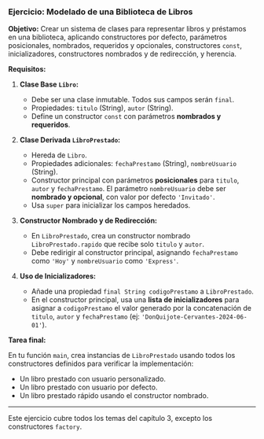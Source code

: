 ### Ejercicio: Modelado de una Biblioteca de Libros

**Objetivo:** Crear un sistema de clases para representar libros y préstamos en una biblioteca, aplicando constructores
por defecto, parámetros posicionales, nombrados, requeridos y opcionales, constructores `const`, inicializadores,
constructores nombrados y de redirección, y herencia.

**Requisitos:**

1. **Clase Base `Libro`:**
    * Debe ser una clase inmutable. Todos sus campos serán `final`.
    * Propiedades: `titulo` (String), `autor` (String).
    * Define un constructor `const` con parámetros **nombrados y requeridos**.

2. **Clase Derivada `LibroPrestado`:**
    * Hereda de `Libro`.
    * Propiedades adicionales: `fechaPrestamo` (String), `nombreUsuario` (String).
    * Constructor principal con parámetros **posicionales** para `titulo`, `autor` y `fechaPrestamo`.
      El parámetro `nombreUsuario` debe ser **nombrado y opcional**, con valor por defecto `'Invitado'`.
    * Usa `super` para inicializar los campos heredados.

3. **Constructor Nombrado y de Redirección:**
    * En `LibroPrestado`, crea un constructor nombrado `LibroPrestado.rapido` que recibe solo `titulo` y `autor`.
    * Debe redirigir al constructor principal, asignando `fechaPrestamo` como `'Hoy'` y `nombreUsuario` como
      `'Express'`.

4. **Uso de Inicializadores:**
    * Añade una propiedad `final String codigoPrestamo` a `LibroPrestado`.
    * En el constructor principal, usa una **lista de inicializadores** para asignar a `codigoPrestamo` el valor
      generado por la concatenación de `titulo`, `autor` y `fechaPrestamo` (ej: `'DonQuijote-Cervantes-2024-06-01'`).

**Tarea final:**

En tu función `main`, crea instancias de `LibroPrestado` usando todos los constructores definidos para verificar la
implementación:

* Un libro prestado con usuario personalizado.
* Un libro prestado con usuario por defecto.
* Un libro prestado rápido usando el constructor nombrado.

---

Este ejercicio cubre todos los temas del capítulo 3, excepto los constructores `factory`.